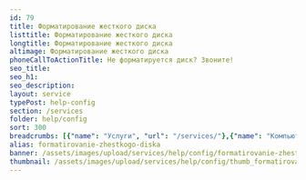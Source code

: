 ```yaml
---
id: 79
title: Форматирование жесткого диска
listtitle: Форматирование жесткого диска
longtitle: Форматирование жесткого диска
altimage: Форматирование жесткого диска
phoneCallToActionTitle: Не форматируется диск? Звоните!
seo_title: 
seo_h1: 
seo_description: 
layout: service
typePost: help-config
section: /services
folder: help/config
sort: 300
breadcrumbs: [{"name": "Услуги", "url": "/services/"},{"name": "Компьютерная помощь", "url": "/services/help/"},{"name": "Настройка ПО", "url": "/services/help/config/"}]
alias: formatirovanie-zhestkogo-diska
banner: /assets/images/upload/services/help/config/formatirovanie-zhestkogo-diska.jpg
thumbnail: /assets/images/upload/services/help/config/thumb_formatirovanie-zhestkogo-diska.jpg
---
```

